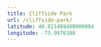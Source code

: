 ```yaml
---
title: Cliffside Park
url: /cliffside-park/
latitude: 40.821489400000004
longitude: -73.9876388
---
```

